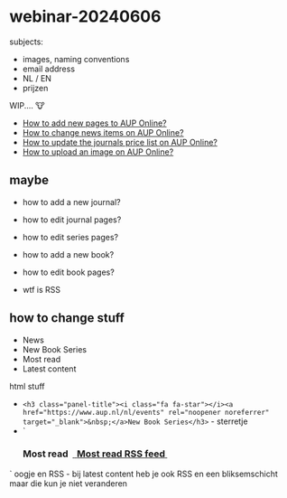 # webinar-20240606

subjects:
- images, naming conventions
- email address
- NL / EN
- prijzen

WIP.... 🐮


- [How to add new pages to AUP Online?](https://amsterdamuniversitypress.github.io/content-loading/addingnewpages)
- [How to change news items on AUP Online?](https://amsterdamuniversitypress.github.io/content-loading/changingnewsitems)
- [How to update the journals price list on AUP Online?](https://amsterdamuniversitypress.github.io/content-loading/updatingjournalspricelist)
- [How to upload an image on AUP Online?](https://amsterdamuniversitypress.github.io/content-loading/uploadingimages)


## maybe

- how to add a new journal?
- how to edit journal pages?

- how to edit series pages?
- how to add a new book?
- how to edit book pages?

- wtf is RSS

## how to change stuff

- News
- New Book Series
- Most read
- Latest content



html stuff

- `<h3 class="panel-title"><i class="fa fa-star"></i><a href="https://www.aup.nl/nl/events" rel="noopener noreferrer" target="_blank">&nbsp;</a>New Book Series</h3>` - sterretje
- `<h3 class="panel-title"><i class="fa fa-eye"></i> Most read <span class="rssicon">&nbsp;<a class="rssiconheader rssFeed externallink" href="/mostviewed/rss.action?number=10&numberShown=10&parent=&parentType=&type=Content&content=Amsterdam+University+Press+Journals+Online&fmt=rss" title="Subscribe to most read RSS feed">&nbsp;<i class="fa fa-rss"></i> <span class="sr-only">Most read RSS feed</span>&nbsp;</a>&nbsp;</span>
</h3>` oogje en RSS
- bij latest content heb je ook RSS en een bliksemschicht maar die kun je niet veranderen


